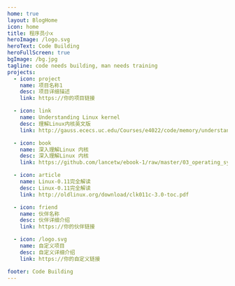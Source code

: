 ```yaml
---
home: true
layout: BlogHome
icon: home
title: 程序员小x
heroImage: /logo.svg
heroText: Code Building
heroFullScreen: true
bgImage: /bg.jpg
tagline: code needs building, man needs training
projects:
  - icon: project
    name: 项目名称1
    desc: 项目详细描述
    link: https://你的项目链接

  - icon: link
    name: Understanding Linux kernel
    desc: 理解Linux内核英文版
    link: http://gauss.ececs.uc.edu/Courses/e4022/code/memory/understanding.pdf

  - icon: book
    name: 深入理解Linux 内核
    desc: 深入理解Linux 内核
    link: https://github.com/lancetw/ebook-1/raw/master/03_operating_system/%E6%B7%B1%E5%85%A5%E7%90%86%E8%A7%A3linux%E5%86%85%E6%A0%B8%EF%BC%88%E4%B8%AD%E6%96%87%E7%AC%AC%E4%B8%89%E7%89%88%EF%BC%89.pdf

  - icon: article
    name: Linux-0.11完全解读
    desc: Linux-0.11完全解读
    link: http://oldlinux.org/download/clk011c-3.0-toc.pdf

  - icon: friend
    name: 伙伴名称
    desc: 伙伴详细介绍
    link: https://你的伙伴链接

  - icon: /logo.svg
    name: 自定义项目
    desc: 自定义详细介绍
    link: https://你的自定义链接

footer: Code Building
---
```

